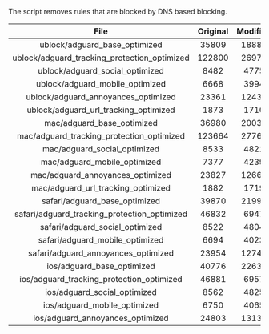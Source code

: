 The script removes rules that are blocked by DNS based blocking.


| File | Original | Modified |
|:----:|:-----:|:-----:|
| ublock/adguard_base_optimized | 35809 | 18884 |
| ublock/adguard_tracking_protection_optimized | 122800 | 26979 |
| ublock/adguard_social_optimized | 8482 | 4775 |
| ublock/adguard_mobile_optimized | 6668 | 3994 |
| ublock/adguard_annoyances_optimized | 23361 | 12432 |
| ublock/adguard_url_tracking_optimized | 1873 | 1710 |
| mac/adguard_base_optimized | 36980 | 20036 |
| mac/adguard_tracking_protection_optimized | 123664 | 27764 |
| mac/adguard_social_optimized | 8533 | 4821 |
| mac/adguard_mobile_optimized | 7377 | 4239 |
| mac/adguard_annoyances_optimized | 23827 | 12668 |
| mac/adguard_url_tracking_optimized | 1882 | 1719 |
| safari/adguard_base_optimized | 39870 | 21993 |
| safari/adguard_tracking_protection_optimized | 46832 | 6947 |
| safari/adguard_social_optimized | 8522 | 4804 |
| safari/adguard_mobile_optimized | 6694 | 4023 |
| safari/adguard_annoyances_optimized | 23954 | 12741 |
| ios/adguard_base_optimized | 40776 | 22630 |
| ios/adguard_tracking_protection_optimized | 46881 | 6957 |
| ios/adguard_social_optimized | 8562 | 4825 |
| ios/adguard_mobile_optimized | 6750 | 4065 |
| ios/adguard_annoyances_optimized | 24803 | 13133 |